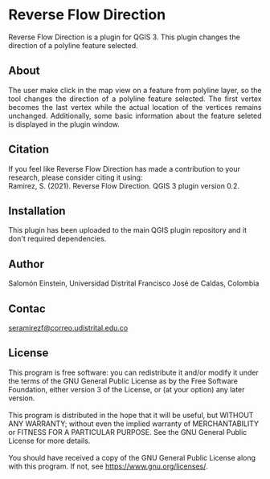 # Reverse Flow Direction
Reverse Flow Direction is a plugin for QGIS 3. This plugin changes the direction of a polyline feature selected. 

## About
<p align="justify">The user make click in the map view on a feature from polyline layer, so the tool changes the direction of a polyline feature selected. The first vertex becomes the last vertex while the actual location of the vertices remains unchanged. Additionally, some basic information about the feature seleted is displayed in the plugin window.

## Citation
If you feel like Reverse Flow Direction has made a contribution to your research, please consider citing it using: <br>
Ramirez, S. (2021). Reverse Flow Direction. QGIS 3 plugin version 0.2.

## Installation
This plugin has been uploaded to the main QGIS plugin repository and it don't required dependencies.

## Author
Salomón Einstein, Universidad Distrital Francisco José de Caldas, Colombia

## Contac
seramirezf@correo.udistrital.edu.co

## License
This program is free software: you can redistribute it and/or modify it under the terms of the GNU General Public License as by the Free Software Foundation, either version 3 of the License, or (at your option) any later version. <br><br>This program is distributed in the hope that it will be useful, but WITHOUT ANY WARRANTY; without even the implied warranty of MERCHANTABILITY or FITNESS FOR A PARTICULAR PURPOSE. See the GNU General Public License for more details. <br><br>You should have received a copy of the GNU General Public License along with this program.  If not, see <https://www.gnu.org/licenses/>.

